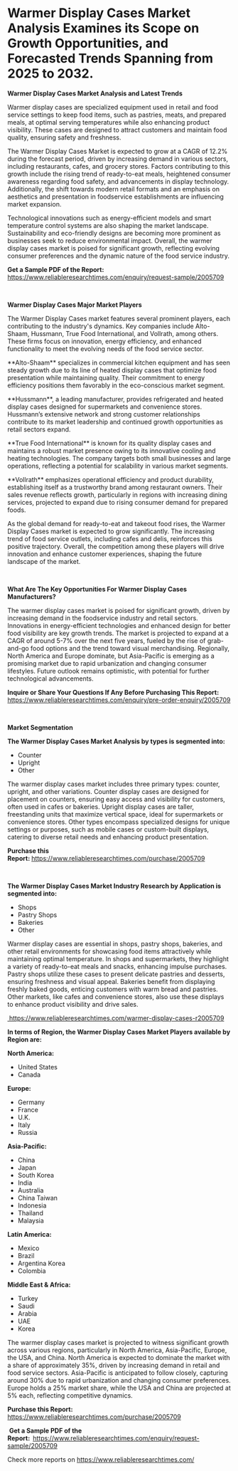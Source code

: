 <p><h1>Warmer Display Cases Market Analysis Examines its Scope on Growth Opportunities, and Forecasted Trends Spanning from 2025 to 2032.</h1></p><p><strong>Warmer Display Cases Market Analysis and Latest Trends</strong></p>
<p><p>Warmer display cases are specialized equipment used in retail and food service settings to keep food items, such as pastries, meats, and prepared meals, at optimal serving temperatures while also enhancing product visibility. These cases are designed to attract customers and maintain food quality, ensuring safety and freshness.</p><p>The Warmer Display Cases Market is expected to grow at a CAGR of 12.2% during the forecast period, driven by increasing demand in various sectors, including restaurants, cafes, and grocery stores. Factors contributing to this growth include the rising trend of ready-to-eat meals, heightened consumer awareness regarding food safety, and advancements in display technology. Additionally, the shift towards modern retail formats and an emphasis on aesthetics and presentation in foodservice establishments are influencing market expansion.</p><p>Technological innovations such as energy-efficient models and smart temperature control systems are also shaping the market landscape. Sustainability and eco-friendly designs are becoming more prominent as businesses seek to reduce environmental impact. Overall, the warmer display cases market is poised for significant growth, reflecting evolving consumer preferences and the dynamic nature of the food service industry.</p></p>
<p><strong>Get a Sample PDF of the Report:&nbsp;</strong> <a href="https://www.reliableresearchtimes.com/enquiry/request-sample/2005709?utm_campaign=2308&utm_medium=2&utm_source=Github&utm_content=ia&utm_term=10022025&utm_id=warmer-display-cases">https://www.reliableresearchtimes.com/enquiry/request-sample/2005709</a></p>
<p>&nbsp;</p>
<p><strong>Warmer Display Cases Major Market Players</strong></p>
<p><p>The Warmer Display Cases market features several prominent players, each contributing to the industry's dynamics. Key companies include Alto-Shaam, Hussmann, True Food International, and Vollrath, among others. These firms focus on innovation, energy efficiency, and enhanced functionality to meet the evolving needs of the food service sector.</p><p>**Alto-Shaam** specializes in commercial kitchen equipment and has seen steady growth due to its line of heated display cases that optimize food presentation while maintaining quality. Their commitment to energy efficiency positions them favorably in the eco-conscious market segment.</p><p>**Hussmann**, a leading manufacturer, provides refrigerated and heated display cases designed for supermarkets and convenience stores. Hussmann’s extensive network and strong customer relationships contribute to its market leadership and continued growth opportunities as retail sectors expand.</p><p>**True Food International** is known for its quality display cases and maintains a robust market presence owing to its innovative cooling and heating technologies. The company targets both small businesses and large operations, reflecting a potential for scalability in various market segments.</p><p>**Vollrath** emphasizes operational efficiency and product durability, establishing itself as a trustworthy brand among restaurant owners. Their sales revenue reflects growth, particularly in regions with increasing dining services, projected to expand due to rising consumer demand for prepared foods.</p><p>As the global demand for ready-to-eat and takeout food rises, the Warmer Display Cases market is expected to grow significantly. The increasing trend of food service outlets, including cafes and delis, reinforces this positive trajectory. Overall, the competition among these players will drive innovation and enhance customer experiences, shaping the future landscape of the market.</p></p>
<p>&nbsp;</p>
<p><strong>What Are The Key Opportunities For Warmer Display Cases Manufacturers?</strong></p>
<p><p>The warmer display cases market is poised for significant growth, driven by increasing demand in the foodservice industry and retail sectors. Innovations in energy-efficient technologies and enhanced design for better food visibility are key growth trends. The market is projected to expand at a CAGR of around 5-7% over the next five years, fueled by the rise of grab-and-go food options and the trend toward visual merchandising. Regionally, North America and Europe dominate, but Asia-Pacific is emerging as a promising market due to rapid urbanization and changing consumer lifestyles. Future outlook remains optimistic, with potential for further technological advancements.</p></p>
<p><strong>Inquire or Share Your Questions If Any Before Purchasing This Report:</strong> <a href="https://www.reliableresearchtimes.com/enquiry/pre-order-enquiry/2005709?utm_campaign=2308&utm_medium=2&utm_source=Github&utm_content=ia&utm_term=10022025&utm_id=warmer-display-cases">https://www.reliableresearchtimes.com/enquiry/pre-order-enquiry/2005709</a></p>
<p>&nbsp;</p>
<p><strong>Market Segmentation</strong></p>
<p><strong>The Warmer Display Cases Market Analysis by types is segmented into:</strong></p>
<p><ul><li>Counter</li><li>Upright</li><li>Other</li></ul></p>
<p><p>The warmer display cases market includes three primary types: counter, upright, and other variations. Counter display cases are designed for placement on counters, ensuring easy access and visibility for customers, often used in cafes or bakeries. Upright display cases are taller, freestanding units that maximize vertical space, ideal for supermarkets or convenience stores. Other types encompass specialized designs for unique settings or purposes, such as mobile cases or custom-built displays, catering to diverse retail needs and enhancing product presentation.</p></p>
<p><strong>Purchase this Report:&nbsp;</strong><a href="https://www.reliableresearchtimes.com/purchase/2005709?utm_campaign=2308&utm_medium=2&utm_source=Github&utm_content=ia&utm_term=10022025&utm_id=warmer-display-cases">https://www.reliableresearchtimes.com/purchase/2005709</a></p>
<p>&nbsp;</p>
<p><strong>The Warmer Display Cases Market Industry Research by Application is segmented into:</strong></p>
<p><ul><li>Shops</li><li>Pastry Shops</li><li>Bakeries</li><li>Other</li></ul></p>
<p><p>Warmer display cases are essential in shops, pastry shops, bakeries, and other retail environments for showcasing food items attractively while maintaining optimal temperature. In shops and supermarkets, they highlight a variety of ready-to-eat meals and snacks, enhancing impulse purchases. Pastry shops utilize these cases to present delicate pastries and desserts, ensuring freshness and visual appeal. Bakeries benefit from displaying freshly baked goods, enticing customers with warm bread and pastries. Other markets, like cafes and convenience stores, also use these displays to enhance product visibility and drive sales.</p></p>
<p><a href="https://www.reliableresearchtimes.com/warmer-display-cases-r2005709?utm_campaign=2308&utm_medium=2&utm_source=Github&utm_content=ia&utm_term=10022025&utm_id=warmer-display-cases">&nbsp;https://www.reliableresearchtimes.com/warmer-display-cases-r2005709</a></p>
<p><strong>In terms of Region, the Warmer Display Cases Market Players available by Region are:</strong></p>
<p>
    <p> <strong> North America: </strong>
        <ul>
            <li>United States</li>
            <li>Canada</li>
        </ul>
        </p> 
    <p> <strong> Europe: </strong>
        <ul>
            <li>Germany</li>
            <li>France</li>
            <li>U.K.</li>
            <li>Italy</li>
            <li>Russia</li>
        </ul>
        </p> 
    <p> <strong> Asia-Pacific: </strong>
        <ul>
            <li>China</li>
            <li>Japan</li>
            <li>South Korea</li>
            <li>India</li>
            <li>Australia</li>
            <li>China Taiwan</li>
            <li>Indonesia</li>
            <li>Thailand</li>
            <li>Malaysia</li>
        </ul>
        </p> 
    <p> <strong> Latin America: </strong>
        <ul>
            <li>Mexico</li>
            <li>Brazil</li>
            <li>Argentina Korea</li>
            <li>Colombia</li>
        </ul>
        </p> 
    <p> <strong> Middle East & Africa: </strong>
        <ul>
            <li>Turkey</li>
            <li>Saudi</li>
            <li>Arabia</li>
            <li>UAE</li>
            <li>Korea</li>
        </ul>
    </p>
    </p>
<p><p>The warmer display cases market is projected to witness significant growth across various regions, particularly in North America, Asia-Pacific, Europe, the USA, and China. North America is expected to dominate the market with a share of approximately 35%, driven by increasing demand in retail and food service sectors. Asia-Pacific is anticipated to follow closely, capturing around 30% due to rapid urbanization and changing consumer preferences. Europe holds a 25% market share, while the USA and China are projected at 5% each, reflecting competitive dynamics.</p></p>
<p><strong>Purchase this Report: </strong><a href="https://www.reliableresearchtimes.com/purchase/2005709?utm_campaign=2308&utm_medium=2&utm_source=Github&utm_content=ia&utm_term=10022025&utm_id=warmer-display-cases">https://www.reliableresearchtimes.com/purchase/2005709</a></p>
<p>&nbsp;<strong>Get a Sample PDF of the Report:&nbsp;&nbsp;</strong><a href="https://www.reliableresearchtimes.com/enquiry/request-sample/2005709?utm_campaign=2308&utm_medium=2&utm_source=Github&utm_content=ia&utm_term=10022025&utm_id=warmer-display-cases">https://www.reliableresearchtimes.com/enquiry/request-sample/2005709</a></p>
<p><strong></strong></p>
<p>Check more reports on <a href="https://www.reliableresearchtimes.com/?utm_campaign=2308&utm_medium=2&utm_source=Github&utm_content=ia&utm_term=10022025&utm_id=warmer-display-cases">https://www.reliableresearchtimes.com/</a></p>